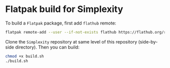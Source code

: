 # Flatpak build for Simplexity

To build a `Flatpak` package, first add `flathub` remote:

```sh
flatpak remote-add --user --if-not-exists flathub https://flathub.org/repo/flathub.flatpakrepo
```

Clone the `Simplexity` repository at same level of this repository (side-by-side directory). Then you can build:

```sh
chmod +x build.sh
./build.sh
```
